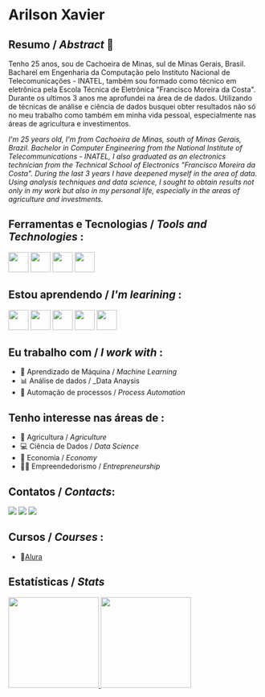 # Arilson Xavier

## Resumo / _Abstract_ 👨
Tenho 25 anos, sou de Cachoeira de Minas, sul de Minas Gerais, Brasil. Bacharel em Engenharia da Computação pelo Instituto Nacional de Telecomunicações - INATEL, também sou formado como técnico em eletrônica pela Escola Técnica de Eletrônica "Francisco Moreira da Costa". Durante os ultimos 3 anos me aprofundei na área de de dados. Utilizando de técnicas de análise e ciência de dados busquei obter resultados não só no meu trabalho como também em minha vida pessoal, especialmente nas áreas de agricultura e investimentos.

_I'm 25 years old, I'm from Cachoeira de Minas, south of Minas Gerais, Brazil. Bachelor in Computer Engineering from the National Institute of Telecommunications - INATEL, I also graduated as an electronics technician from the Technical School of Electronics "Francisco Moreira da Costa". During the last 3 years I have deepened myself in the area of data. Using analysis techniques and data science, I sought to obtain results not only in my work but also in my personal life, especially in the areas of agriculture and investments._

## Ferramentas e Tecnologias / _Tools and Technologies_ :
<img src="https://cdn.jsdelivr.net/gh/devicons/devicon/icons/python/python-original.svg" witdth="40" height="40"/> <img src="https://cdn.jsdelivr.net/gh/devicons/devicon/icons/git/git-original.svg" witdth="40" height="40"/> <img src="https://cdn.jsdelivr.net/gh/devicons/devicon/icons/pandas/pandas-original.svg" witdth="40" height="40"/> <img src="https://cdn.jsdelivr.net/gh/devicons/devicon/icons/numpy/numpy-original.svg" witdth="40" height="40"/>

## Estou aprendendo / _I'm learining_ :
<img src="https://cdn.jsdelivr.net/gh/devicons/devicon/icons/postgresql/postgresql-original.svg" witdth="40" height="40"/> <img src="https://cdn.jsdelivr.net/gh/devicons/devicon/icons/django/django-plain.svg" witdth="40" height="40"/> <img src="https://cdn.jsdelivr.net/gh/devicons/devicon/icons/docker/docker-original.svg" witdth="40" height="40"/> <img src="https://cdn.jsdelivr.net/gh/devicons/devicon/icons/tensorflow/tensorflow-original.svg" witdth="40" height="40"/> <img src="https://cdn.jsdelivr.net/gh/devicons/devicon/icons/amazonwebservices/amazonwebservices-original.svg" witdth="40" height="40"/>


## Eu trabalho com / _I work with_ :
- 🤖 Aprendizado de Máquina / _Machine Learning_ 
- 📊 Análise de dados / _Data Anaysis
- 🧰 Automação de processos / _Process Automation_


## Tenho interesse nas áreas de :
- 🌱 Agricultura / _Agriculture_ 
- 💻 Ciência de Dados / _Data Science_
- 🤑 Economia / _Economy_
- 👨‍💼 Empreendedorismo / _Entrepreneurship_

## Contatos / _Contacts_:

<div>
<a href="https://instagram.com/seu-usuário-instagram-aqui" target="_blank"><img src="https://img.shields.io/badge/-Instagram-%23E4405F?style=for-the-badge&logo=instagram&logoColor=white" target="_blank"></a>
<a href = "arilsoncosta1999@outlook.com"><img src="https://img.shields.io/badge/Microsoft_Outlook-0078D4?style=for-the-badge&logo=microsoft-outlook&logoColor=white" target="_blank"></a>
<a href="https://www.linkedin.com/in/arilson-xavier-0a581a145/" target="_blank"><img src="https://img.shields.io/badge/-LinkedIn-%230077B5?style=for-the-badge&logo=linkedin&logoColor=white" target="_blank"></a>   
</div>

## Cursos / _Courses_ :
- 📑[Alura](https://cursos.alura.com.br/user/arilsonsouzacosta0)

## Estatísticas / _Stats_

<div>
<a href="https://github.com/Arilson-X">
<img height="180em" src="https://github-readme-stats.vercel.app/api/top-langs/?username=Arilson-X&layout=compact&langs_count=7&theme=merko"/>
<img height="180em" src="https://github-readme-stats.vercel.app/api?username=Arilson-X&show_icons=true&theme=merko&include_all_commits=true&count_private=true"/>
</div>





<!--
**Arilson-X/Arilson-X** is a ✨ _special_ ✨ repository because its `README.md` (this file) appears on your GitHub profile.

Here are some ideas to get you started:

- 🔭 I’m currently working on ...
- 🌱 I’m currently learning ...
- 👯 I’m looking to collaborate on ...
- 🤔 I’m looking for help with ...
- 💬 Ask me about ...
- 📫 How to reach me: ...
- 😄 Pronouns: ...
- ⚡ Fun fact: ...
-->
